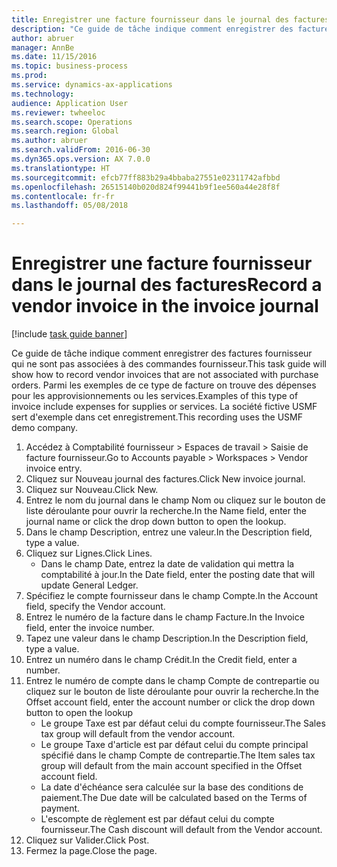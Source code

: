 ```yaml
--- 
title: Enregistrer une facture fournisseur dans le journal des factures
description: "Ce guide de tâche indique comment enregistrer des factures fournisseur qui ne sont pas associées à des commandes fournisseur."
author: abruer
manager: AnnBe
ms.date: 11/15/2016
ms.topic: business-process
ms.prod: 
ms.service: dynamics-ax-applications
ms.technology: 
audience: Application User
ms.reviewer: twheeloc
ms.search.scope: Operations
ms.search.region: Global
ms.author: abruer
ms.search.validFrom: 2016-06-30
ms.dyn365.ops.version: AX 7.0.0
ms.translationtype: HT
ms.sourcegitcommit: efcb77ff883b29a4bbaba27551e02311742afbbd
ms.openlocfilehash: 26515140b020d824f99441b9f1ee560a44e28f8f
ms.contentlocale: fr-fr
ms.lasthandoff: 05/08/2018

---
```

# <a name="record-a-vendor-invoice-in-the-invoice-journal"></a><span data-ttu-id="cc242-103">Enregistrer une facture fournisseur dans le journal des factures</span><span class="sxs-lookup"><span data-stu-id="cc242-103">Record a vendor invoice in the invoice journal</span></span>

[!include [task guide banner](../../includes/task-guide-banner.md)]

<span data-ttu-id="cc242-104">Ce guide de tâche indique comment enregistrer des factures fournisseur qui ne sont pas associées à des commandes fournisseur.</span><span class="sxs-lookup"><span data-stu-id="cc242-104">This task guide will show how to record vendor invoices that are not associated with purchase orders.</span></span> <span data-ttu-id="cc242-105">Parmi les exemples de ce type de facture on trouve des dépenses pour les approvisionnements ou les services.</span><span class="sxs-lookup"><span data-stu-id="cc242-105">Examples of this type of invoice include expenses for supplies or services.</span></span>  <span data-ttu-id="cc242-106">La société fictive USMF sert d'exemple dans cet enregistrement.</span><span class="sxs-lookup"><span data-stu-id="cc242-106">This recording uses the USMF demo company.</span></span>

1. <span data-ttu-id="cc242-107">Accédez à Comptabilité fournisseur > Espaces de travail > Saisie de facture fournisseur.</span><span class="sxs-lookup"><span data-stu-id="cc242-107">Go to Accounts payable > Workspaces > Vendor invoice entry.</span></span>
2. <span data-ttu-id="cc242-108">Cliquez sur Nouveau journal des factures.</span><span class="sxs-lookup"><span data-stu-id="cc242-108">Click New invoice journal.</span></span>
3. <span data-ttu-id="cc242-109">Cliquez sur Nouveau.</span><span class="sxs-lookup"><span data-stu-id="cc242-109">Click New.</span></span>
4. <span data-ttu-id="cc242-110">Entrez le nom du journal dans le champ Nom ou cliquez sur le bouton de liste déroulante pour ouvrir la recherche.</span><span class="sxs-lookup"><span data-stu-id="cc242-110">In the Name field, enter the journal name or click the drop down button to open the lookup.</span></span>
5. <span data-ttu-id="cc242-111">Dans le champ Description, entrez une valeur.</span><span class="sxs-lookup"><span data-stu-id="cc242-111">In the Description field, type a value.</span></span>
6. <span data-ttu-id="cc242-112">Cliquez sur Lignes.</span><span class="sxs-lookup"><span data-stu-id="cc242-112">Click Lines.</span></span>
    * <span data-ttu-id="cc242-113">Dans le champ Date, entrez la date de validation qui mettra la comptabilité à jour.</span><span class="sxs-lookup"><span data-stu-id="cc242-113">In the Date field, enter the posting date that will update General Ledger.</span></span>  
7. <span data-ttu-id="cc242-114">Spécifiez le compte fournisseur dans le champ Compte.</span><span class="sxs-lookup"><span data-stu-id="cc242-114">In the Account field, specify the Vendor account.</span></span>
8. <span data-ttu-id="cc242-115">Entrez le numéro de la facture dans le champ Facture.</span><span class="sxs-lookup"><span data-stu-id="cc242-115">In the Invoice field, enter the invoice number.</span></span>
9. <span data-ttu-id="cc242-116">Tapez une valeur dans le champ Description.</span><span class="sxs-lookup"><span data-stu-id="cc242-116">In the Description field, type a value.</span></span>
10. <span data-ttu-id="cc242-117">Entrez un numéro dans le champ Crédit.</span><span class="sxs-lookup"><span data-stu-id="cc242-117">In the Credit field, enter a number.</span></span>
11. <span data-ttu-id="cc242-118">Entrez le numéro de compte dans le champ Compte de contrepartie ou cliquez sur le bouton de liste déroulante pour ouvrir la recherche.</span><span class="sxs-lookup"><span data-stu-id="cc242-118">In the Offset account field, enter the account number or click the drop down button to open the lookup</span></span>
    * <span data-ttu-id="cc242-119">Le groupe Taxe est par défaut celui du compte fournisseur.</span><span class="sxs-lookup"><span data-stu-id="cc242-119">The Sales tax group will default from the vendor account.</span></span>  
    * <span data-ttu-id="cc242-120">Le groupe Taxe d'article est par défaut celui du compte principal spécifié dans le champ Compte de contrepartie.</span><span class="sxs-lookup"><span data-stu-id="cc242-120">The Item sales tax group will default from the main account specified in the Offset account field.</span></span>  
    * <span data-ttu-id="cc242-121">La date d'échéance sera calculée sur la base des conditions de paiement.</span><span class="sxs-lookup"><span data-stu-id="cc242-121">The Due date will be calculated based on the Terms of payment.</span></span>  
    * <span data-ttu-id="cc242-122">L'escompte de règlement est par défaut celui du compte fournisseur.</span><span class="sxs-lookup"><span data-stu-id="cc242-122">The Cash discount will default from the Vendor account.</span></span>  
12. <span data-ttu-id="cc242-123">Cliquez sur Valider.</span><span class="sxs-lookup"><span data-stu-id="cc242-123">Click Post.</span></span>
13. <span data-ttu-id="cc242-124">Fermez la page.</span><span class="sxs-lookup"><span data-stu-id="cc242-124">Close the page.</span></span>


